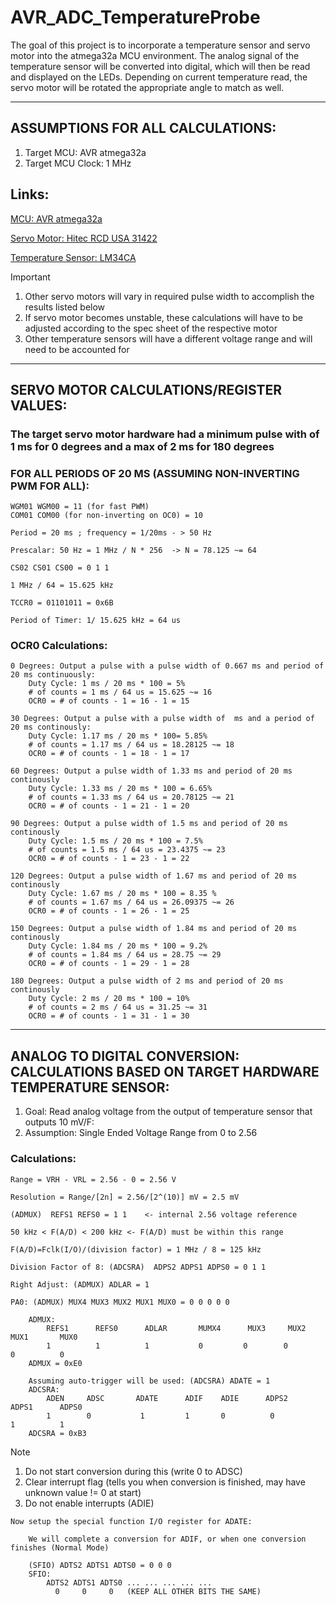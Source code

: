 # AVR_ADC_TemperatureProbe

The goal of this project is to incorporate a temperature sensor and servo motor into the atmega32a MCU environment. The analog signal of the temperature sensor will be converted into digital, which will then be read and displayed on the LEDs. Depending on current temperature read, the servo motor will be rotated the appropriate angle to match as well. 

----------------------------------------------------------------------------------------------------

## ASSUMPTIONS FOR ALL CALCULATIONS:
1. Target MCU: AVR atmega32a
2. Target MCU Clock: 1 MHz
## Links:
[MCU: AVR atmega32a](https://ww1.microchip.com/downloads/en/DeviceDoc/Atmega32A-DataSheet-Complete-DS40002072A.pdf)

[Servo Motor: Hitec RCD USA 31422](https://www.jameco.com/Jameco/Products/ProdDS/395786.pdf)
		
[Temperature Sensor: LM34CA](https://datasheet.octopart.com/LM34DH-National-Semiconductor-datasheet-22596.pdf)

> [!IMPORTANT] 
> 1. Other servo motors will vary in required pulse width to accomplish the results listed below
> 2. If servo motor becomes unstable, these calculations will have to be adjusted according to the spec sheet of the respective motor
> 3. Other temperature sensors will have a different voltage range and will need to be accounted for


-----------------------------------------------------------------------------------------------------

## SERVO MOTOR CALCULATIONS/REGISTER VALUES: 

### The target servo motor hardware had a minimum pulse with of 1 ms for 0 degrees and a max of 2 ms for 180 degrees

### FOR ALL PERIODS OF 20 MS (ASSUMING NON-INVERTING PWM FOR ALL):

    WGM01 WGM00 = 11 (for fast PWM)
    COM01 COM00 (for non-inverting on OC0) = 10

    Period = 20 ms ; frequency = 1/20ms - > 50 Hz

    Prescalar: 50 Hz = 1 MHz / N * 256  -> N = 78.125 ~= 64

    CS02 CS01 CS00 = 0 1 1 

    1 MHz / 64 = 15.625 kHz

    TCCR0 = 01101011 = 0x6B

    Period of Timer: 1/ 15.625 kHz = 64 us

### OCR0 Calculations: 
	0 Degrees: Output a pulse with a pulse width of 0.667 ms and period of 20 ms continuously:
		Duty Cycle: 1 ms / 20 ms * 100 = 5%  
		# of counts = 1 ms / 64 us = 15.625 ~= 16  
		OCR0 = # of counts - 1 = 16 - 1 = 15  

	30 Degrees: Output a pulse with a pulse width of  ms and a period of 20 ms continously:
		Duty Cycle: 1.17 ms / 20 ms * 100= 5.85%
		# of counts = 1.17 ms / 64 us = 18.28125 ~= 18
		OCR0 = # of counts - 1 = 18 - 1 = 17

	60 Degrees: Output a pulse width of 1.33 ms and period of 20 ms continously
		Duty Cycle: 1.33 ms / 20 ms * 100 = 6.65%
		# of counts = 1.33 ms / 64 us = 20.78125 ~= 21
		OCR0 = # of counts - 1 = 21 - 1 = 20

	90 Degrees: Output a pulse width of 1.5 ms and period of 20 ms continously 
		Duty Cycle: 1.5 ms / 20 ms * 100 = 7.5%
		# of counts = 1.5 ms / 64 us = 23.4375 ~= 23
		OCR0 = # of counts - 1 = 23 - 1 = 22

	120 Degrees: Output a pulse width of 1.67 ms and period of 20 ms continously
		Duty Cycle: 1.67 ms / 20 ms * 100 = 8.35 %
		# of counts = 1.67 ms / 64 us = 26.09375 ~= 26
		OCR0 = # of counts - 1 = 26 - 1 = 25

	150 Degrees: Output a pulse width of 1.84 ms and period of 20 ms continously
		Duty Cycle: 1.84 ms / 20 ms * 100 = 9.2%
		# of counts = 1.84 ms / 64 us = 28.75 ~= 29
		OCR0 = # of counts - 1 = 29 - 1 = 28

	180 Degrees: Output a pulse width of 2 ms and period of 20 ms continously 
		Duty Cycle: 2 ms / 20 ms * 100 = 10%
		# of counts = 2 ms / 64 us = 31.25 ~= 31
		OCR0 = # of counts - 1 = 31 - 1 = 30

-----------------------------------------------------------------------------------------------------

## ANALOG TO DIGITAL CONVERSION: CALCULATIONS BASED ON TARGET HARDWARE TEMPERATURE SENSOR:
1. Goal: Read analog voltage from the output of temperature sensor that outputs 10 mV/F:
2. Assumption: Single Ended Voltage Range from 0 to 2.56 

### Calculations:
	Range = VRH - VRL = 2.56 - 0 = 2.56 V

	Resolution = Range/[2n] = 2.56/[2^(10)] mV = 2.5 mV

	(ADMUX)  REFS1 REFS0 = 1 1    <- internal 2.56 voltage reference

	50 kHz < F(A/D) < 200 kHz <- F(A/D) must be within this range

	F(A/D)=Fclk(I/O)/(division factor) = 1 MHz / 8 = 125 kHz   

	Division Factor of 8: (ADCSRA)  ADPS2 ADPS1 ADPS0 = 0 1 1

	Right Adjust: (ADMUX) ADLAR = 1

	PA0: (ADMUX) MUX4 MUX3 MUX2 MUX1 MUX0 = 0 0 0 0 0 

		ADMUX:  
			REFS1      REFS0      ADLAR       MUMX4      MUX3     MUX2      MUX1       MUX0 
			1          1          1           0         0        0          0          0
		ADMUX = 0xE0

		Assuming auto-trigger will be used: (ADCSRA) ADATE = 1
		ADCSRA:	
			ADEN     ADSC       ADATE      ADIF    ADIE      ADPS2       ADPS1      ADPS0  
			1        0           1         1       0          0           1          1
		ADCSRA = 0xB3 

>[!NOTE]
>1. Do not start conversion during this (write 0 to ADSC) 
>2. Clear interrupt flag (tells you when conversion is finished, may have unknown value != 0 at start)
>3. Do not enable interrupts (ADIE)

	Now setup the special function I/O register for ADATE:

		We will complete a conversion for ADIF, or when one conversion finishes (Normal Mode)

		(SFIO) ADTS2 ADTS1 ADTS0 = 0 0 0 
		SFIO: 
			ADTS2 ADTS1 ADTS0 ... ... ... ... ...
			  0     0     0   (KEEP ALL OTHER BITS THE SAME)

